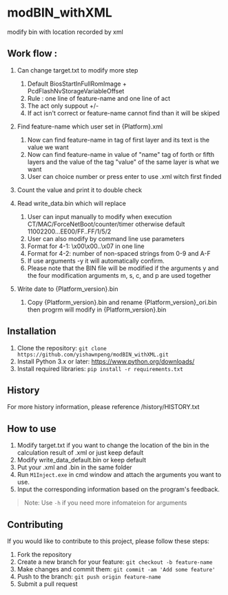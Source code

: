 # modBIN_withXML
modify bin with location recorded by xml

## Work flow :
1. Can change target.txt to modify more step
   1. Default BiosStartInFullRomImage + PcdFlashNvStorageVariableOffset
   2. Rule : one line of feature-name and one line of act 
   3. The act only suppout +/-
   4. If act isn't correct or feature-name cannot find than it will be skiped

2. Find feature-name which user set in {Platform}.xml
   1. Now can find feature-name in tag of first layer and its text is the value we want
   2. Now can find feature-name in value of "name" tag of forth or fifth layers and the value of the tag "value" of the same layer is what we want
   3. User can choice number or press enter to use .xml witch first finded

3. Count the value and print it to double check

4. Read write_data.bin which will replace 
   1. User can input manually to modify when execution CT/MAC/ForceNetBoot/counter/timer otherwise default 11002200...EE00/FF..FF/1/5/2
   2. User can also modify by command line use parameters
   3. Format for 4-1: \x00\x00\..\x07 in one line
   4. Format for 4-2: number of non-spaced strings from 0-9 and A-F
   5. If use arguments -y it will automatically confirm.
   6. Please note that the BIN file will be modified if the arguments y and the four modification arguments m, s, c, and p are used together

5. Write date to {Platform_version}.bin
   1. Copy {Platform_version}.bin and rename {Platform_version}_ori.bin then progrm will modify in {Platform_version}.bin

## Installation
1. Clone the repository: ```git clone https://github.com/yishawnpeng/modBIN_withXML.git```
2. Install Python 3.x or later: https://www.python.org/downloads/
3. Install required libraries: ```pip install -r requirements.txt```

## History
For more history information, please reference /history/HISTORY.txt

## How to use
1. Modify target.txt if you want to change the location of the bin in the calculation result of .xml or just keep default
2. Modify write_data_default.bin or keep default
3. Put your .xml and .bin in the same folder
4. Run ```M1Inject.exe``` in cmd window and attach the arguments you want to use.
5. Input the corresponding information based on the program's feedback.

> Note: Use ```-h``` if you need more infomateion for arguments 

## Contributing
If you would like to contribute to this project, please follow these steps:
 1. Fork the repository
 2. Create a new branch for your feature: ```git checkout -b feature-name```
 3. Make changes and commit them: ```git commit -am 'Add some feature'```
 4. Push to the branch: ```git push origin feature-name```
 5. Submit a pull request